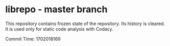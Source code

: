 # librepo - master branch

This repository contains frozen state of the repository.
Its history is cleared. It is used only for static code
analysis with Codacy.

Commit Time: 1702018169